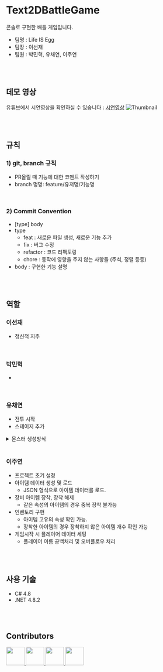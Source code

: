 # Text2DBattleGame
콘솔로 구현한 배틀 게임입니다.
* 팀명 : Life IS Egg
* 팀장 : 이선재
* 팀원 : 박민혁, 유채연, 이주연

<br/>
<br/>

## 데모 영상
유튜브에서 시연영상을 확인하실 수 있습니다 : [시연영상](https://youtu.be/lVmllD-2MiQ) 
![Thumbnail](https://github.com/juyonLee00/Catch_JJH/assets/48848525/c5b64837-3fa2-420b-8f5e-95b562450b22)

<br/>
<br/>

## 규칙
### 1) git, branch 규칙
- PR올릴 때 기능에 대한 코멘트 작성하기
- branch 명명: feature/유저명/기능명


<br/>

### 2) Commit Convention
- [type] body
- type
    - feat : 새로운 파일 생성, 새로운 기능 추가
    - fix : 버그 수정
    - refactor : 코드 리팩토링
    - chore : 동작에 영향을 주지 않는 사항들 (주석, 정렬 등등)
- body : 구현한 기능 설명

<br/>
<br/>

## 역할
### 이선재
- 정신적 지주

<br/>

### 박민혁
- 

<br/>

### 유채연
- 전투 시작
- 스테이지 추가
<details>
<summary>몬스터 생성방식</summary>
 몬스터 종류는 미니언 공허충 대포미니언 타락거미 그림자 타락거미여왕 수중뱀 수중서펀트 드래곤 총 9종류 입니다.

던전레벨
1레벨 : 미니언, 공허충, 대포미니언 3종류에서 1에서 4마리 등장<br/>
2레벨 : 미니언, 공허충, 대포미니언 3종류에서 1에서 5마리 등장<br/>
3레벨 : 공허충, 대포미니언 2종류에서 1에서 4마리 등장<br/>
4레벨 : 공허충, 대포미니언 2종류에서 1에서 5마리 등장<br/>
5레벨 : 대포미니언 4마리 등장<br/>
6레벨 : 타락거미, 그림자, 타락거미여왕 3종류에서 1에서 4마리 등장<br/>
7레벨 : 타락거미, 그림자, 타락거미여왕 3종류에서 1에서 5마리 등장<br/>
8레벨 : 그림자, 타락거미여왕 2종류에서 1에서 4마리 등장<br/>
9레벨 : 그림자, 타락거미여왕 2종류에서 1에서 5마리 등장<br/>
10레벨 : 타락거미여왕 4마리 등장<br/>
11레벨 : 수중뱀, 수중서펀트, 드래곤 3종류에서 1에서 4마리 등장<br/>
12레벨 : 수중뱀, 수중서펀트, 드래곤 3종류에서 1에서 5마리 등장<br/>
13레벨 : 수중서펀트, 드래곤 2종류에서 1에서 4마리 등장<br/>
14레벨 : 수중서펀트, 드래곤 2종류에서 1에서 5마리 등장<br/>
15레벨 : 드래곤 4마리 등장<br/>
16레벨 : 모든 몬스터 종류에서 1에서 4마리 등장<br/>
17레벨 : 모든 몬스터 종류에서 2에서 5마리 등장<br/>
18레벨 : 모든 몬스터 종류에서 3에서 6마리 등장<br/>
16레벨 이상부터는 최소, 최대 마리수가 20,23까지 1마리씩 증가
</details>

<br/>

### 이주연 
- 프로젝트 초기 설정
- 아이템 데이터 생성 및 로드
    - JSON 형식으로 아이템 데이터를 로드.
- 장비 아이템 장착, 장착 해제 
    - 같은 속성의 아이템의 경우 중복 장착 불가능
- 인벤토리 구현
    - 아이템 고유의 속성 확인 가능.
    - 장착한 아이템의 경우 장착하지 않은 아이템 개수 확인 가능
- 게임시작 시 플레이어 데이터 세팅
    - 플레이어 이름 공백처리 및 오버플로우 처리

<br/>
<br/>

## 사용 기술
- C# 4.8
- .NET 4.8.2

<br/>
<br/>

## Contributors
<div>
<a href="https://github.com/plumas90">
  <img src="https://github.com/plumas90.png" width="50" height="50" >
</a>
    <a href="https://github.com/Lyrwhitt">
  <img src="https://github.com/Lyrwhitt.png" width="50" height="50" >
</a>
    <a href="https://github.com/juyonLee00">
  <img src="https://github.com/juyonLee00.png" width="50" height="50" >
</a>
 <a href="https://github.com/ychy0006">
  <img src="https://github.com/ychy0006.png" width="50" height="50" >
</a>


